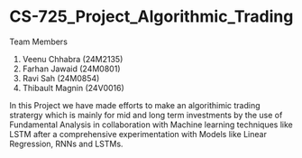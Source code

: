 # CS-725_Project_Algorithmic_Trading

Team Members
1) Veenu Chhabra (24M2135)
2) Farhan Jawaid (24M0801)
3) Ravi Sah (24M0854)
4) Thibault Magnin (24V0016)

In this Project we have made efforts to make an algorithimic trading stratergy which is mainly for mid and long term investments by the use of Fundamental Analysis in collaboration with Machine learning techniques like LSTM after a comprehensive experimentation with Models like Linear Regression, RNNs and LSTMs.
